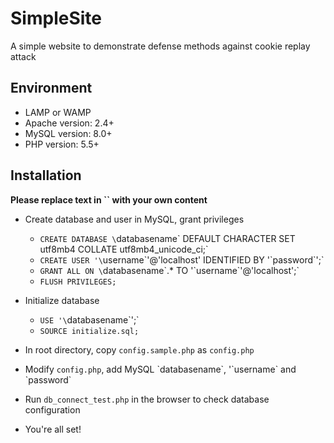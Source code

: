 # SimpleSite

A simple website to demonstrate defense methods against cookie replay attack

## Environment

* LAMP or WAMP
* Apache version: 2.4+
* MySQL version: 8.0+
* PHP version: 5.5+

## Installation

**Please replace text in \`\` with your own content**

* Create database and user in MySQL, grant privileges
  * `CREATE DATABASE \`databasename\` DEFAULT CHARACTER SET utf8mb4 COLLATE utf8mb4_unicode_ci;`
  * `CREATE USER '\`username\`'@'localhost' IDENTIFIED BY '\`password\`';`
  * `GRANT ALL ON \`databasename\`.* TO '\`username\`'@'localhost';`
  * `FLUSH PRIVILEGES;`
  
* Initialize database
  * `USE '\`databasename\`';`
  * `SOURCE initialize.sql;`
  
* In root directory, copy `config.sample.php` as `config.php`
* Modify `config.php`, add MySQL \`databasename\`, '\`username\` and \`password\`
* Run `db_connect_test.php` in the browser to check database configuration
* You're all set!
